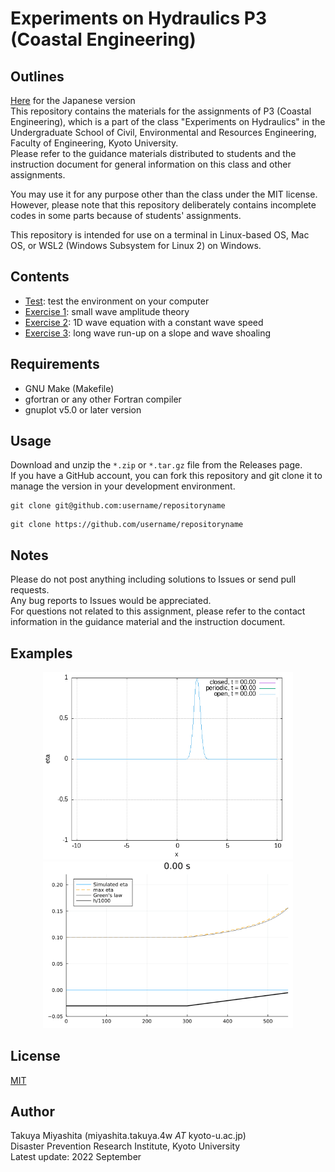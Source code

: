 # Experiments on Hydraulics P3 (Coastal Engineering)  
## Outlines  
[Here](/README.md) for the Japanese version  
This repository contains the materials for the assignments of P3 (Coastal Engineering), which is a part of the class "Experiments on Hydraulics" in the Undergraduate School of Civil, Environmental and Resources Engineering, Faculty of Engineering, Kyoto University.  
Please refer to the guidance materials distributed to students and the instruction document for general information on this class and other assignments.  

You may use it for any purpose other than the class under the MIT license.  
However, please note that this repository deliberately contains incomplete codes in some parts because of students' assignments.  

This repository is intended for use on a terminal in Linux-based OS, Mac OS, or WSL2 (Windows Subsystem for Linux 2) on Windows.  


## Contents
- [Test](/test): test the environment on your computer  
- [Exercise 1](/ex_small_amplitude_waves): small wave amplitude theory  
- [Exercise 2](/ex_waveeq_1d): 1D wave equation with a constant wave speed
- [Exercise 3](/ex_longwave_1d): long wave run-up on a slope and wave shoaling


## Requirements
- GNU Make (Makefile)
- gfortran or any other Fortran compiler
- gnuplot v5.0 or later version


## Usage
Download and unzip the `*.zip` or `*.tar.gz` file from the Releases page.  
If you have a GitHub account, you can fork this repository and git clone it to manage the version in your development environment.
```shell
git clone git@github.com:username/repositoryname
```
```shell
git clone https://github.com/username/repositoryname
```


## Notes
Please do not post anything including solutions to Issues or send pull requests.  
Any bug reports to Issues would be appreciated.  
For questions not related to this assignment, please refer to the contact information in the guidance material and the instruction document.  

## Examples
<p align="center">
<img src="/fig/wave1d_bc_comparison.gif", width="400">
<img src="/fig/ex_longwave.gif", width="400">
</p>


## License
[MIT](/LICENSE)

## Author
Takuya Miyashita (miyashita.takuya.4w $AT$ kyoto-u.ac.jp)  
Disaster Prevention Research Institute, Kyoto University  
Latest update: 2022 September